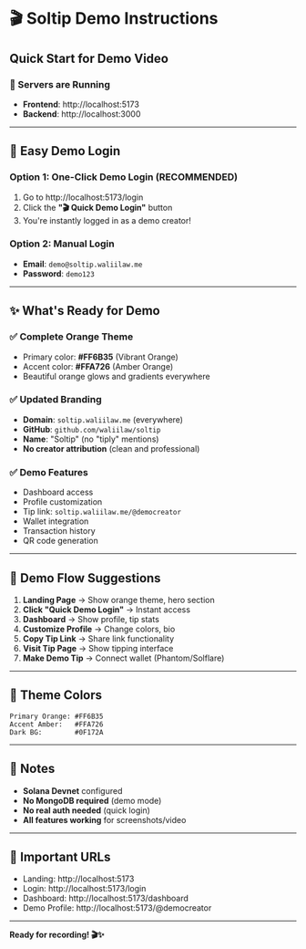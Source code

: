 # 🎬 Soltip Demo Instructions

## Quick Start for Demo Video

### 🚀 Servers are Running
- **Frontend**: http://localhost:5173
- **Backend**: http://localhost:3000

---

## 🔑 Easy Demo Login

### Option 1: One-Click Demo Login (RECOMMENDED)
1. Go to http://localhost:5173/login
2. Click the **"🎬 Quick Demo Login"** button
3. You're instantly logged in as a demo creator!

### Option 2: Manual Login
- **Email**: `demo@soltip.waliilaw.me`
- **Password**: `demo123`

---

## ✨ What's Ready for Demo

### ✅ Complete Orange Theme
- Primary color: **#FF6B35** (Vibrant Orange)
- Accent color: **#FFA726** (Amber Orange)
- Beautiful orange glows and gradients everywhere

### ✅ Updated Branding
- **Domain**: `soltip.waliilaw.me` (everywhere)
- **GitHub**: `github.com/waliilaw/soltip`
- **Name**: "Soltip" (no "tiply" mentions)
- **No creator attribution** (clean and professional)

### ✅ Demo Features
- Dashboard access
- Profile customization
- Tip link: `soltip.waliilaw.me/@democreator`
- Wallet integration
- Transaction history
- QR code generation

---

## 🎥 Demo Flow Suggestions

1. **Landing Page** → Show orange theme, hero section
2. **Click "Quick Demo Login"** → Instant access
3. **Dashboard** → Show profile, tip stats
4. **Customize Profile** → Change colors, bio
5. **Copy Tip Link** → Share link functionality
6. **Visit Tip Page** → Show tipping interface
7. **Make Demo Tip** → Connect wallet (Phantom/Solflare)

---

## 🎨 Theme Colors
```
Primary Orange: #FF6B35
Accent Amber:   #FFA726
Dark BG:        #0F172A
```

---

## 📝 Notes
- **Solana Devnet** configured
- **No MongoDB required** (demo mode)
- **No real auth needed** (quick login)
- **All features working** for screenshots/video

---

## 🔗 Important URLs
- Landing: http://localhost:5173
- Login: http://localhost:5173/login
- Dashboard: http://localhost:5173/dashboard
- Demo Profile: http://localhost:5173/@democreator

---

**Ready for recording! 🎬✨**

